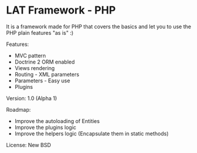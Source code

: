 LAT Framework - PHP
===

It is a framework made for PHP that covers the basics and let you to use the PHP plain features "as is" :)


Features:

- MVC pattern
- Doctrine 2 ORM enabled
- Views rendering
- Routing - XML parameters
- Parameters - Easy use
- Plugins

Version: 1.0 (Alpha 1)

Roadmap:
- Improve the autoloading of Entities
- Improve the plugins logic
- Improve the helpers logic (Encapsulate them in static methods)

License: New BSD

